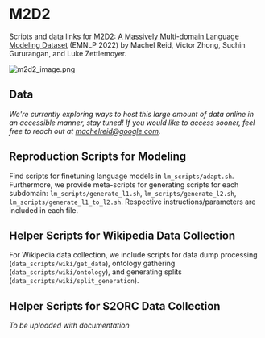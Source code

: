 # M2D2

Scripts and data links for [M2D2: A Massively Multi-domain Language Modeling Dataset](https://machelreid.github.io/resources/reid22_m2d2.pdf) (EMNLP 2022) by Machel Reid, Victor Zhong, Suchin Gururangan, and Luke Zettlemoyer.

![m2d2_image.png](m2d2_image.png)
## Data
*We're currently exploring ways to host this large amount of data online in an accessible manner, stay tuned! If you would like to access sooner, feel free to reach out at [machelreid@google.com](mailto:machelreid@google.com).*


## Reproduction Scripts for Modeling

Find scripts for finetuning language models in `lm_scripts/adapt.sh`. Furthermore, we provide meta-scripts for generating scripts for each subdomain: `lm_scripts/generate_l1.sh`, `lm_scripts/generate_l2.sh`, `lm_scripts/generate_l1_to_l2.sh`. Respective instructions/parameters are included in each file.

## Helper Scripts for Wikipedia Data Collection
For Wikipedia data collection, we include scripts for data dump processing (`data_scripts/wiki/get_data`), ontology gathering (`data_scripts/wiki/ontology`), and generating splits (`data_scripts/wiki/split_generation`).

## Helper Scripts for S2ORC Data Collection

*To be uploaded with documentation*
